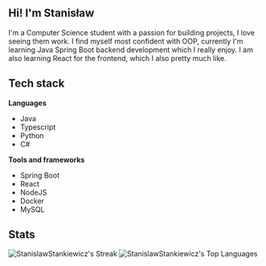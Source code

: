 ## Hi! I'm Stanisław
I'm a Computer Science student with a passion for building projects, I love seeing them work. I find myself most confident with OOP, currently I'm learning Java Spring Boot backend development which I really enjoy. I am also learning React for the frontend, which I also pretty much like.

## Tech stack
**Languages**
* Java
* Typescript
* Python
* C#

**Tools and frameworks**
* Spring Boot
* React
* NodeJS
* Docker
* MySQL

## Stats
![StanislawStankiewicz's Streak](https://github-readme-streak-stats.herokuapp.com/?user=StanislawStankiewicz&theme=dark&hide_border=true)
![StanislawStankiewicz's Top Languages](https://github-readme-stats.vercel.app/api/top-langs/?username=StanislawStankiewicz&theme=dark&show_icons=true&hide_border=true&layout=compact)

<!--
**StanislawStankiewicz/StanislawStankiewicz** is a ✨ _special_ ✨ repository because its `README.md` (this file) appears on your GitHub profile.

Here are some ideas to get you started:

- 🔭 I’m currently working on ...
- 🌱 I’m currently learning ...
- 👯 I’m looking to collaborate on ...
- 🤔 I’m looking for help with ...
- 💬 Ask me about ...
- 📫 How to reach me: ...
- 😄 Pronouns: ...
- ⚡ Fun fact: ...
-->
